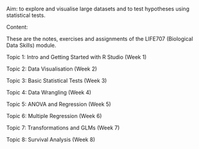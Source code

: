 Aim: to explore and visualise large datasets and to test hypotheses using statistical tests.

Content:

These are the notes, exercises and assignments of the LIFE707 (Biological Data Skills) module.

Topic 1: Intro and Getting Started with R Studio (Week 1)

Topic 2: Data Visualisation (Week 2)

Topic 3: Basic Statistical Tests (Week 3)

Topic 4: Data Wrangling (Week 4)

Topic 5: ANOVA and Regression (Week 5)

Topic 6: Multiple Regression (Week 6)

Topic 7: Transformations and GLMs (Week 7)

Topic 8: Survival Analysis (Week 8)

